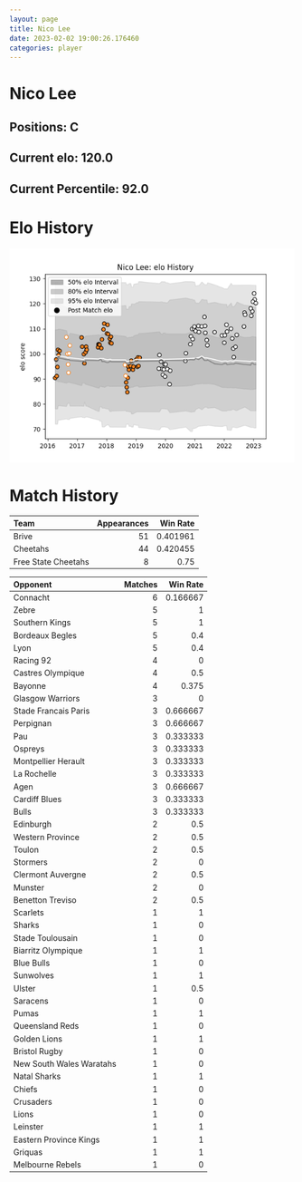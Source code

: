 ```yaml
---  
layout: page  
title: Nico Lee  
date: 2023-02-02 19:00:26.176460  
categories: player  
---
```

# Nico Lee

## Positions: C

## Current elo: 120.0

## Current Percentile: 92.0

# Elo History


![elo history](history_NicoLee.png)
# Match History


| Team                |   Appearances |   Win Rate |
|:--------------------|--------------:|-----------:|
| Brive               |            51 |   0.401961 |
| Cheetahs            |            44 |   0.420455 |
| Free State Cheetahs |             8 |   0.75     |

| Opponent                 |   Matches |   Win Rate |
|:-------------------------|----------:|-----------:|
| Connacht                 |         6 |   0.166667 |
| Zebre                    |         5 |   1        |
| Southern Kings           |         5 |   1        |
| Bordeaux Begles          |         5 |   0.4      |
| Lyon                     |         5 |   0.4      |
| Racing 92                |         4 |   0        |
| Castres Olympique        |         4 |   0.5      |
| Bayonne                  |         4 |   0.375    |
| Glasgow Warriors         |         3 |   0        |
| Stade Francais Paris     |         3 |   0.666667 |
| Perpignan                |         3 |   0.666667 |
| Pau                      |         3 |   0.333333 |
| Ospreys                  |         3 |   0.333333 |
| Montpellier Herault      |         3 |   0.333333 |
| La Rochelle              |         3 |   0.333333 |
| Agen                     |         3 |   0.666667 |
| Cardiff Blues            |         3 |   0.333333 |
| Bulls                    |         3 |   0.333333 |
| Edinburgh                |         2 |   0.5      |
| Western Province         |         2 |   0.5      |
| Toulon                   |         2 |   0.5      |
| Stormers                 |         2 |   0        |
| Clermont Auvergne        |         2 |   0.5      |
| Munster                  |         2 |   0        |
| Benetton Treviso         |         2 |   0.5      |
| Scarlets                 |         1 |   1        |
| Sharks                   |         1 |   0        |
| Stade Toulousain         |         1 |   0        |
| Biarritz Olympique       |         1 |   1        |
| Blue Bulls               |         1 |   0        |
| Sunwolves                |         1 |   1        |
| Ulster                   |         1 |   0.5      |
| Saracens                 |         1 |   0        |
| Pumas                    |         1 |   1        |
| Queensland Reds          |         1 |   0        |
| Golden Lions             |         1 |   1        |
| Bristol Rugby            |         1 |   0        |
| New South Wales Waratahs |         1 |   0        |
| Natal Sharks             |         1 |   1        |
| Chiefs                   |         1 |   0        |
| Crusaders                |         1 |   0        |
| Lions                    |         1 |   0        |
| Leinster                 |         1 |   1        |
| Eastern Province Kings   |         1 |   1        |
| Griquas                  |         1 |   1        |
| Melbourne Rebels         |         1 |   0        |